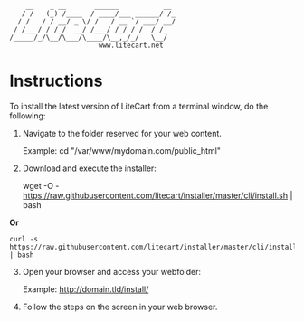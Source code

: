         __    _ __       ______           __
       / /   (_) /____  / ____/___ ______/ /_
      / /   / / __/ _ \/ /   / __ `/ ___/ __/
     / /___/ / /_/  __/ /___/ /_/ / /  / /_
    /_____/_/\__/\___/\____/\__,_/_/   \__/
                          www.litecart.net

# Instructions

To install the latest version of LiteCart from a terminal window, do the following:

1. Navigate to the folder reserved for your web content.

    Example: cd "/var/www/mydomain.com/public_html"

2. Download and execute the installer:

    wget -O - https://raw.githubusercontent.com/litecart/installer/master/cli/install.sh | bash

  **Or**

    curl -s https://raw.githubusercontent.com/litecart/installer/master/cli/install.sh | bash

3. Open your browser and access your webfolder:

    Example: http://domain.tld/install/

4. Follow the steps on the screen in your web browser.

